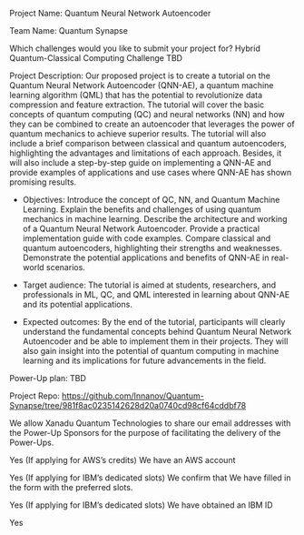 Project Name:
Quantum Neural Network Autoencoder

Team Name:
Quantum Synapse

Which challenges would you like to submit your project for?
Hybrid Quantum-Classical Computing Challenge
TBD

Project Description:
Our proposed project is to create a tutorial on the Quantum Neural Network Autoencoder (QNN-AE), a quantum machine learning algorithm (QML) that has the potential to revolutionize data compression and feature extraction. The tutorial will cover the basic concepts of quantum computing (QC) and neural networks (NN) and how they can be combined to create an autoencoder that leverages the power of quantum mechanics to achieve superior results. The tutorial will also include a brief comparison between classical and quantum autoencoders, highlighting the advantages and limitations of each approach. Besides, it will also include a step-by-step guide on implementing a QNN-AE and provide examples of applications and use cases where QNN-AE has shown promising results.

- Objectives:
Introduce the concept of QC, NN, and Quantum Machine Learning.
Explain the benefits and challenges of using quantum mechanics in machine learning.
Describe the architecture and working of a Quantum Neural Network Autoencoder.
Provide a practical implementation guide with code examples.
Compare classical and quantum autoencoders, highlighting their strengths and weaknesses.
Demonstrate the potential applications and benefits of QNN-AE in real-world scenarios.

- Target audience: The tutorial is aimed at students, researchers, and professionals in ML, QC, and QML interested in learning about QNN-AE and its potential applications.

- Expected outcomes: By the end of the tutorial, participants will clearly understand the fundamental concepts behind Quantum Neural Network Autoencoder and be able to implement them in their projects. They will also gain insight into the potential of quantum computing in machine learning and its implications for future advancements in the field.

Power-Up plan:
TBD

Project Repo:
https://github.com/Innanov/Quantum-Synapse/tree/981f8ac0235142628d20a0740cd98cf64cddbf78

We allow Xanadu Quantum Technologies to share our email addresses with the Power-Up Sponsors for the purpose of facilitating the delivery of the Power-Ups.

Yes
(If applying for AWS’s credits) We have an AWS account

Yes
(If applying for IBM’s dedicated slots) We confirm that We have filled in the form with the preferred slots.

Yes
(If applying for IBM’s dedicated slots) We have obtained an IBM ID

Yes
